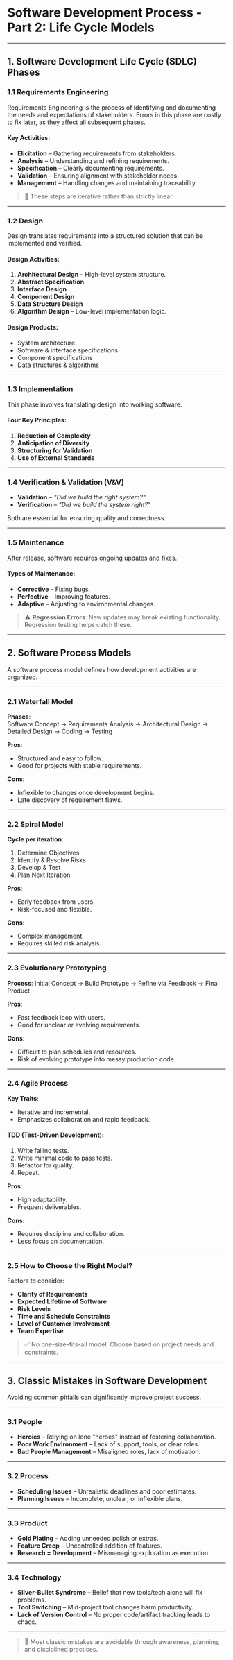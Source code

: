 # Software Development Process - Part 2: Life Cycle Models

---

## 1. Software Development Life Cycle (SDLC) Phases

### 1.1 Requirements Engineering

Requirements Engineering is the process of identifying and documenting the needs and expectations of stakeholders. Errors in this phase are costly to fix later, as they affect all subsequent phases.

#### Key Activities:
- **Elicitation** – Gathering requirements from stakeholders.
- **Analysis** – Understanding and refining requirements.
- **Specification** – Clearly documenting requirements.
- **Validation** – Ensuring alignment with stakeholder needs.
- **Management** – Handling changes and maintaining traceability.

> 🔁 These steps are iterative rather than strictly linear.

---

### 1.2 Design

Design translates requirements into a structured solution that can be implemented and verified.

#### Design Activities:
1. **Architectural Design** – High-level system structure.
2. **Abstract Specification**
3. **Interface Design**
4. **Component Design**
5. **Data Structure Design**
6. **Algorithm Design** – Low-level implementation logic.

#### Design Products:
- System architecture
- Software & interface specifications
- Component specifications
- Data structures & algorithms

---

### 1.3 Implementation

This phase involves translating design into working software.

#### Four Key Principles:
1. **Reduction of Complexity**
2. **Anticipation of Diversity**
3. **Structuring for Validation**
4. **Use of External Standards**

---

### 1.4 Verification & Validation (V&V)

- **Validation** – *"Did we build the right system?"*
- **Verification** – *"Did we build the system right?"*

Both are essential for ensuring quality and correctness.

---

### 1.5 Maintenance

After release, software requires ongoing updates and fixes.

#### Types of Maintenance:
- **Corrective** – Fixing bugs.
- **Perfective** – Improving features.
- **Adaptive** – Adjusting to environmental changes.

> ⚠️ **Regression Errors**: New updates may break existing functionality. Regression testing helps catch these.

---

## 2. Software Process Models

A software process model defines how development activities are organized.

---

### 2.1 Waterfall Model

**Phases**:  
Software Concept → Requirements Analysis → Architectural Design → Detailed Design → Coding → Testing

**Pros**:
- Structured and easy to follow.
- Good for projects with stable requirements.

**Cons**:
- Inflexible to changes once development begins.
- Late discovery of requirement flaws.

---

### 2.2 Spiral Model

**Cycle per iteration**:
1. Determine Objectives
2. Identify & Resolve Risks
3. Develop & Test
4. Plan Next Iteration

**Pros**:
- Early feedback from users.
- Risk-focused and flexible.

**Cons**:
- Complex management.
- Requires skilled risk analysis.

---

### 2.3 Evolutionary Prototyping

**Process**:
Initial Concept → Build Prototype → Refine via Feedback → Final Product

**Pros**:
- Fast feedback loop with users.
- Good for unclear or evolving requirements.

**Cons**:
- Difficult to plan schedules and resources.
- Risk of evolving prototype into messy production code.

---

### 2.4 Agile Process

**Key Traits**:
- Iterative and incremental.
- Emphasizes collaboration and rapid feedback.

#### TDD (Test-Driven Development):
1. Write failing tests.
2. Write minimal code to pass tests.
3. Refactor for quality.
4. Repeat.

**Pros**:
- High adaptability.
- Frequent deliverables.

**Cons**:
- Requires discipline and collaboration.
- Less focus on documentation.

---

### 2.5 How to Choose the Right Model?

Factors to consider:
- **Clarity of Requirements**
- **Expected Lifetime of Software**
- **Risk Levels**
- **Time and Schedule Constraints**
- **Level of Customer Involvement**
- **Team Expertise**

> ✅ No one-size-fits-all model. Choose based on project needs and constraints.

---

## 3. Classic Mistakes in Software Development

Avoiding common pitfalls can significantly improve project success.

---

### 3.1 People

- **Heroics** – Relying on lone "heroes" instead of fostering collaboration.
- **Poor Work Environment** – Lack of support, tools, or clear roles.
- **Bad People Management** – Misaligned roles, lack of motivation.

---

### 3.2 Process

- **Scheduling Issues** – Unrealistic deadlines and poor estimates.
- **Planning Issues** – Incomplete, unclear, or inflexible plans.

---

### 3.3 Product

- **Gold Plating** – Adding unneeded polish or extras.
- **Feature Creep** – Uncontrolled addition of features.
- **Research ≠ Development** – Mismanaging exploration as execution.

---

### 3.4 Technology

- **Silver-Bullet Syndrome** – Belief that new tools/tech alone will fix problems.
- **Tool Switching** – Mid-project tool changes harm productivity.
- **Lack of Version Control** – No proper code/artifact tracking leads to chaos.

---

> 🚨 Most classic mistakes are avoidable through awareness, planning, and disciplined practices.

